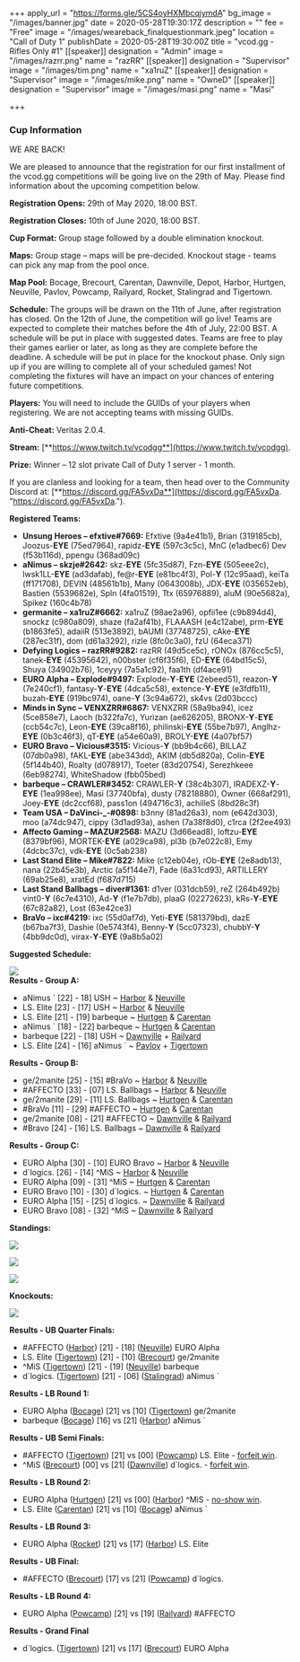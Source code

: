 +++
apply_url = "https://forms.gle/5CS4oyHXMbcqjymdA"
bg_image = "/images/banner.jpg"
date = 2020-05-28T19:30:17Z
description = ""
fee = "Free"
image = "/images/weareback_finalquestionmark.jpeg"
location = "Call of Duty 1"
publishDate = 2020-05-28T19:30:00Z
title = "vcod.gg - Rifles Only #1"
[[speaker]]
designation = "Admin"
image = "/images/razrr.png"
name = "razRR"
[[speaker]]
designation = "Supervisor"
image = "/images/tim.png"
name = "xa1ruZ"
[[speaker]]
designation = "Supervisor"
image = "/images/mike.png"
name = "OwneD"
[[speaker]]
designation = "Supervisor"
image = "/images/masi.png"
name = "Masi"

+++
### **Cup Information**

WE ARE BACK!

We are pleased to announce that the registration for our first installment of the vcod.gg competitions will be going live on the 29th of May. Please find information about the upcoming competition below.

**Registration Opens:** 29th of May 2020, 18:00 BST.

**Registration Closes:** 10th of June 2020, 18:00 BST.

**Cup Format:** Group stage followed by a double elimination knockout.

**Maps:** Group stage – maps will be pre-decided. Knockout stage - teams can pick any map from the pool once.

**Map Pool:** Bocage, Brecourt, Carentan, Dawnville, Depot, Harbor, Hurtgen, Neuville, Pavlov, Powcamp, Railyard, Rocket, Stalingrad and Tigertown.

**Schedule:** The groups will be drawn on the 11th of June, after registration has closed. On the 12th of June, the competition will go live! Teams are expected to complete their matches before the 4th of July, 22:00 BST. A schedule will be put in place with suggested dates. Teams are free to play their games earlier or later, as long as they are complete before the deadline. A schedule will be put in place for the knockout phase. Only sign up if you are willing to complete all of your scheduled games! Not completing the fixtures will have an impact on your chances of entering future competitions.

**Players:** You will need to include the GUIDs of your players when registering. We are not accepting teams with missing GUIDs.

**Anti-Cheat:** Veritas 2.0.4.

**Stream:** [**https://www.twitch.tv/vcodgg**](https://www.twitch.tv/vcodgg).

**Prize:** Winner – 12 slot private Call of Duty 1 server - 1 month.

If you are clanless and looking for a team, then head over to the Community Discord at: [**https://discord.gg/FA5vxDa**](https://discord.gg/FA5vxDa. "https://discord.gg/FA5vxDa.").

**Registered Teams:**

* **Unsung Heroes – efxtive#7669:** Efxtive (9a4e41b1), Brian (319185cb), Joozus-**EYE** (75ed7964), rapidz-**EYE** (597c3c5c), MnC (e1adbec6) Dev (f53b116d), ppengu (368ad09c)
* **aNimus – skzje#2642:** skz-**EYE** (5fc35d87), Fzn-**EYE** (505eee2c), lwsk1LL-**EYE** (ad3dafab), fe@r-**EYE** (e81bc4f3), Pol-**Y** (12c95aad), keiTa (ff171708), DEVIN (48561b1b), Many (0643008b), JDX-**EYE** (035652eb), Bastien (5539682e), Spln (4fa01519), Ttx (65976889), aluM (90e5682a), Spikez (160c4b78)
* **germanite – xa1ruZ#6662:** xa1ruZ (98ae2a96), opfii1ee (c9b894d4), snockz (c980a809), shaze (fa2af41b), FLAAASH (e4c12abe), prm-**EYE** (b1863fe5), adaiiR (513e3892), bAUMI (37748725), cAke-**EYE** (287ec31f), dom (d61a3292), rizle (8fc0c3a0), fzU (64eca371)
* **Defying Logics – razRR#9282:** razRR (49d5ce5c), rONOx (876cc5c5), tanek-**EYE** (45395642), n00bster (cf6f35f6), ED-**EYE** (64bd15c5), Shuya (34902b76), 1ceyyy (7a5a1c92), faa1th (df4ace91)
* **EURO Alpha – Explode#9497:** Explode-**Y**-**EYE** (2ebeed51), reazon-**Y** (7e240cf1), fantasy-**Y**-**EYE** (4dca5c58), extence-**Y**-**EYE** (e3fdfb11), buzah-**EYE** (919bc974), oane-**Y** (3c94a672), sk4vs (2d03bccc)
* **Minds in Sync – VENXZRR#6867:** VENXZRR (58a9ba94), icez (5ce858e7), Laoch (b322fa7c), Yurizan (ae626205), BRONX-**Y**-**EYE** (ccb54c7c), Leon-**EYE** (39ca8f16), philinski-**EYE** (55be7b97), Anglhz-**EYE** (0b3c46f3), qT-**EYE** (a54e60a9), BROLY-**EYE** (4a07bf57)
* **EURO Bravo – Vicious#3515:** Vicious-**Y** (bb9b4c66), BILLAZ (07db0a98), fAKL-**EYE** (abe343dd), AKIM (db5d820a), Colin-**EYE** (5f144b40), Roalty (d078917), Toeter (83d20754), Serezhkeee (6eb98274), WhiteShadow (fbb05bed)
* **barbeque – CRAWLER#3452:** CRAWLER-**Y** (38c4b307), IRADEXZ-**Y**-**EYE** (1ea998ee), Masi (37740bfa), dusty (78218880), Owner (668af291), Joey-**EYE** (dc2ccf68), pass1on (494716c3), achilleS (8bd28c3f)
* **Team USA – DaVinci-_-#0898:** b3nny (81ad26a3), nom (e642d303), moo (a74dc947), cippy (3d1ad93a), ashen (7a38f8d0), c1rca (2f2ee493)
* **Affecto Gaming – MAZU#2568:** MAZU (3d66ead8), loftzu-**EYE** (8379bf96), MORTEK-**EYE** (a029ca98), pl3b (b7e022c8), Emy (4dcbc37c), vdk-**EYE** (0c5ab238)
* **Last Stand Elite – Mike#7822:** Mike (c12eb04e), rOb-**EYE** (2e8adb13), nana (22b45e3b), Arctic (a5f144e7), Fade (6a31cd93), ARTILLERY (69ab25e8), xratEd (f687d715)
* **Last Stand Ballbags – diver#1361:** d1ver (031dcb59), reZ (264b492b) vint0-**Y** (6c7e4310), Ad-**Y** (f1e7b7db), plaaG (02272623), kRs-**Y**-**EYE** (67c82a82), Lost (63e42ce3)
* **BraVo – ixc#4219:** ixc (55d0af7d), Yeti-**EYE** (581379bd), dazE (b67ba7f3), Dashie (0e5743f4), Benny-**Y** (5cc07323), chubbY-**Y** (4bb9dc0d), virax-**Y**-**EYE** (9a8b5a02)

**Suggested Schedule:**

![](/images/schedting1.PNG)  
**Results - Group A:**

* aNimus \` \[22\] - 18\] USH \~ [Harbor](https://i.imgur.com/AHk50rx.png) & [Neuville](https://i.imgur.com/VJQ2W0v.jpg)
* LS. Elite \[23\] - \[17\] USH \~ [Harbor](https://i.imgur.com/uNEfhd9.png) & [Neuville](https://i.imgur.com/lf2zg0Z.png)
* LS. Elite \[21\] - \[19\] barbeque \~ [Hurtgen](https://i.imgur.com/0fhiOXS.png) & [Carentan](https://i.imgur.com/YaPE0fy.png)
* aNimus \` \[18\] - \[22\] barbeque \~ [Hurtgen](https://i.imgur.com/EFFxL6d.jpg) & [Carentan](https://i.imgur.com/VtN3QKM.jpg)
* barbeque \[22\] - \[18\] USH \~ [Dawnville](https://i.imgur.com/cRX1gXO.jpg) + [Railyard](https://i.imgur.com/MvCzE9k.jpg)
* LS. Elite \[24\] - \[16\] aNimus \` \~ [Pavlov](https://i.imgur.com/ZbzhF4K.jpg) + [Tigertown](https://i.imgur.com/sf1lIbp.jpg)

**Results - Group B:**

* ge/2manite \[25\] - \[15\] #BraVo \~ [Harbor](https://i.imgur.com/v6JGtz7.jpg) & [Neuville](https://i.imgur.com/eIixRHL.jpg)
* #AFFECTO \[33\] - \[07\] LS. Ballbags \~ [Harbor](https://i.imgur.com/pPRvIDJ.jpg) & [Neuville](https://i.imgur.com/TwTE3ld.jpg)
* ge/2manite \[29\] - \[11\] LS. Ballbags \~ [Hurtgen](https://i.imgur.com/gRjjxYy.jpg) & [Carentan](https://i.imgur.com/rtjYmNe.jpg)
* #BraVo \[11\] - \[29\] #AFFECTO \~ [Hurtgen](https://i.imgur.com/XOZVIGZ.jpg) & [Carentan](https://i.imgur.com/8tWdIHh.jpg)
* ge/2manite \[08\] - \[21\] #AFFECTO \~ [Dawnville](https://i.imgur.com/fxfDeQb.jpg) & [Railyard](https://i.imgur.com/XB4xoSW.jpg)
* #Bravo \[24\] - \[16\] LS. Ballbags \~ [Dawnville](https://i.imgur.com/Tk7OiV3.jpg) & [Railyard](https://i.imgur.com/LEpiCts.jpg)

**Results - Group C:**

* EURO Alpha \[30\] - \[10\] EURO Bravo \~ [Harbor](https://i.imgur.com/WdkGSRa.jpg) & [Neuville](https://i.imgur.com/o8gUNEX.jpg)
* d\`logics. \[26\] - \[14\] ^MiS \~ [Harbor](https://i.imgur.com/itviaMj.jpg) & [Neuville](https://i.imgur.com/m49eFIw.jpg)
* EURO Alpha \[09\] - \[31\] ^MiS \~ [Hurtgen](https://i.imgur.com/ThCJe6e.jpg) & [Carentan](https://i.imgur.com/ViGoCzu.jpg)
* EURO Bravo \[10\] - \[30\] d\`logics. \~ [Hurtgen](https://i.imgur.com/MhmopH0.jpg) & [Carentan](https://i.imgur.com/26IyOmC.jpg)
* EURO Alpha \[15\] - \[25\] d\`logics. \~ [Dawnville](https://i.imgur.com/egy4fIw.jpg) & [Railyard](https://i.imgur.com/ll5mrXL.jpg)
* EURO Bravo \[08\] - \[32\] ^MiS \~ [Dawnville](https://i.imgur.com/WXUhSrA.jpg) & [Railyard](https://i.imgur.com/NN0LbRH.jpg)

**Standings:**

![](/images/graa1.PNG)

![](/images/grbb1.PNG)

![](/images/grc111.PNG)

**Knockouts:**

![](/images/final.PNG)

**Results - UB Quarter Finals:**

* #AFFECTO ([Harbor](https://i.imgur.com/g2r1D1F.jpg)) \[21\] - \[18\] ([Neuville](https://i.imgur.com/5z42KK7.jpg)) EURO Alpha
* LS. Elite ([Tigertown](https://i.imgur.com/SZxlj9j.png)) \[21\] - \[10\] ([Brecourt](https://i.imgur.com/jhICESm.jpg)) ge/2manite
* ^MiS ([Tigertown](https://i.imgur.com/X5UOPwP.jpg)) \[21\] - \[19\] ([Neuville](https://i.imgur.com/bCj7opU.jpg)) barbeque
* d\`logics. ([Tigertown](https://i.imgur.com/WF88Fds.jpg)) \[21\] - \[06\] ([Stalingrad](https://i.imgur.com/Zvhvnub.jpg)) aNimus \`

**Results - LB Round 1:**

* EURO Alpha ([Bocage](https://i.imgur.com/M22n8PK.jpg)) \[21\] vs \[10\] ([Tigertown](https://i.imgur.com/RB86a5W.jpg)) ge/2manite
* barbeque ([Bocage](https://i.imgur.com/EGVYdAi.jpg)) \[16\] vs \[21\] ([Harbor](https://i.imgur.com/NfBnzwZ.jpg)) aNimus \`

**Results - UB Semi Finals:**

* #AFFECTO ([Tigertown](https://i.imgur.com/vsSHWMP.jpg)) \[21\] vs \[00\] ([Powcamp](https://i.imgur.com/VFtMPtd.jpg)) LS. Elite - [forfeit win](https://i.imgur.com/efZ7AsR.png).
* ^MiS ([Brecourt](https://i.imgur.com/PMna2na.jpg)) \[00\] vs \[21\] ([Dawnville](https://i.imgur.com/rHV9gxC.jpg)) d\`logics. - [forfeit win](https://i.imgur.com/c7mOKBo.png).

**Results - LB Round 2:**

* EURO Alpha ([Hurtgen](https://i.imgur.com/QobVZ4k.png)) \[21\] vs \[00\] ([Harbor](https://i.imgur.com/QobVZ4k.png)) ^MiS - [no-show win](https://i.imgur.com/QobVZ4k.png).
* LS. Elite ([Carentan](https://i.imgur.com/bamdhV8.jpg)) \[21\] vs \[10\] ([Bocage](https://i.imgur.com/LAUBC7a.jpg)) aNimus \`

**Results - LB Round 3:**

* EURO Alpha ([Rocket](https://i.imgur.com/806rwTm.jpg)) \[21\] vs \[17\] ([Harbor](https://i.imgur.com/a8eq6Ir.jpg)) LS. Elite

**Results - UB Final:**

* #AFFECTO ([Brecourt](https://i.imgur.com/rfM1vru.jpg)) \[17\] vs \[21\] ([Powcamp](https://i.imgur.com/EkXB68Y.jpg)) d\`logics.

**Results - LB Round 4:**

* EURO Alpha ([Powcamp](https://i.imgur.com/jc1nXgl.jpg)) \[21\] vs \[19\] ([Railyard](https://i.imgur.com/btQdzmq.jpg)) #AFFECTO

**Results - Grand Final**

* d\`logics. ([Tigertown](https://i.imgur.com/tcPUzKZ.jpg)) \[21\] vs \[17\] ([Brecourt](https://i.imgur.com/SoteibN.jpg)) EURO Alpha